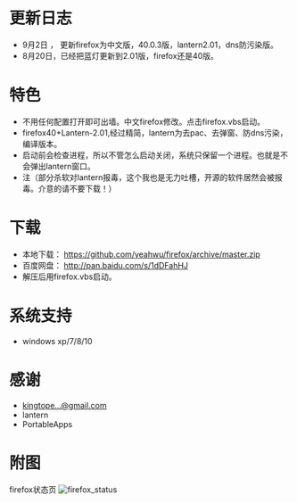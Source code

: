 更新日志
=========
* 9月2日 ， 更新firefox为中文版，40.0.3版，lantern2.01，dns防污染版。
* 8月20日，已经把蓝灯更新到2.01版，firefox还是40版。

特色
=======
* 不用任何配置打开即可出墙。中文firefox修改。点击firefox.vbs启动。
* firefox40+Lantern-2.01,经过精简，lantern为去pac、去弹窗、防dns污染，编译版本。
* 启动前会检查进程，所以不管怎么启动关闭，系统只保留一个进程。也就是不会弹出lantern窗口。
* 注（部分杀软对lantern报毒，这个我也是无力吐槽，开源的软件居然会被报毒。介意的请不要下载！）

下载
=======
* 本地下载： https://github.com/yeahwu/firefox/archive/master.zip
* 百度网盘：    http://pan.baidu.com/s/1dDFahHJ
* 解压后用firefox.vbs启动。

系统支持
=======
*  windows xp/7/8/10

感谢
====
* kingtope...@gmail.com
* lantern
* PortableApps

附图
=====
firefox状态页
![firefox_status](http://e.hiphotos.baidu.com/image/pic/item/9e3df8dcd100baa159e758e94110b912c9fc2e9c.jpg)
